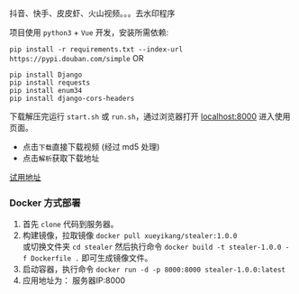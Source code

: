 
抖音、快手、皮皮虾、火山视频。。。去水印程序 

项目使用 `python3` + `Vue` 开发，安装所需依赖:

`pip install -r requirements.txt --index-url https://pypi.douban.com/simple`
OR
```shell script
pip install Django
pip install requests
pip install enum34
pip install django-cors-headers
```

下载解压完运行 `start.sh` 或 `run.sh`，通过浏览器打开 [localhost:8000](http://localhost:8000) 进入使用页面。

- 点击`下载`直接下载视频 (经过 md5 处理)
- 点击`解析`获取下载地址

[试用地址](https://tools.qysf.xyz/#/watermark) 

### Docker 方式部署

1. 首先 `clone` 代码到服务器。
2. 构建镜像，拉取镜像 `docker pull xueyikang/stealer:1.0.0` <br/>
或切换文件夹 `cd stealer` 然后执行命令 `docker build -t stealer-1.0.0 -f Dockerfile .` 即可生成镜像文件。
3. 启动容器，执行命令 `docker run -d -p 8000:8000 stealer-1.0.0:latest`
4. 应用地址为： 服务器IP:8000
